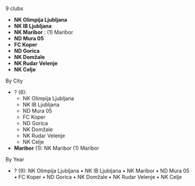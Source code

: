 9 clubs

- **NK Olimpija Ljubljana**
- **NK IB Ljubljana**
- **NK Maribor** : (1) Maribor
- **ND Mura 05**
- **FC Koper**
- **ND Gorica**
- **NK Domžale**
- **NK Rudar Velenje**
- **NK Celje**




By City

- ? (8): 
  - NK Olimpija Ljubljana 
  - NK IB Ljubljana 
  - ND Mura 05 
  - FC Koper 
  - ND Gorica 
  - NK Domžale 
  - NK Rudar Velenje 
  - NK Celje 
- **Maribor** (1): NK Maribor  (1) Maribor




By Year

- ? (9):   NK Olimpija Ljubljana • NK IB Ljubljana • NK Maribor • ND Mura 05 • FC Koper • ND Gorica • NK Domžale • NK Rudar Velenje • NK Celje


